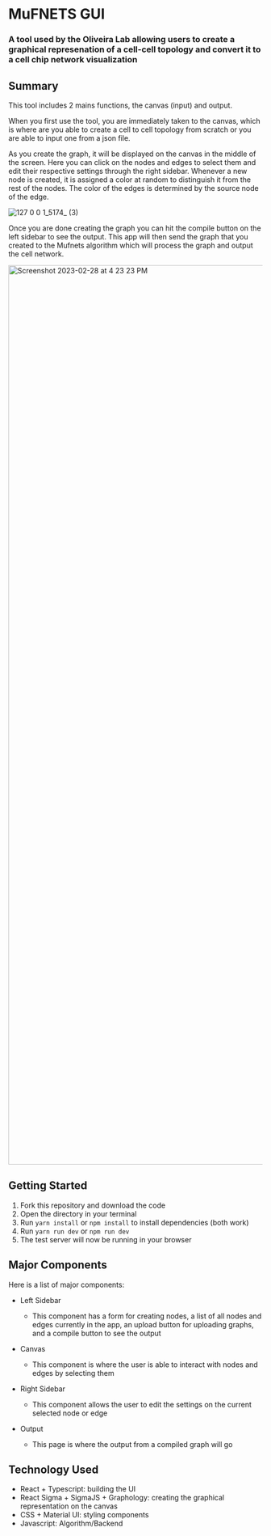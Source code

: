 # MuFNETS GUI

### A tool used by the Oliveira Lab allowing users to create a graphical represenation of a cell-cell topology and convert it to a cell chip network visualization

## Summary

This tool includes 2 mains functions, the canvas (input) and output.

When you first use the tool, you are immediately taken to the canvas, which is where are you able to create a cell to cell topology from scratch or you are able to input one from a json file.

As you create the graph, it will be displayed on the canvas in the middle of the screen. Here you can click on the nodes and edges to select them and edit their respective settings through the right sidebar. Whenever a new node is created, it is assigned a color at random to distinguish it from the rest of the nodes. The color of the edges is determined by the source node of the edge.

![127 0 0 1_5174_ (3)](https://user-images.githubusercontent.com/44075324/224884805-96c446a5-e49f-4005-b36e-2fdcecb16522.png)

Once you are done creating the graph you can hit the compile button on the left sidebar to see the output. This app will then send the graph that you created to the Mufnets algorithm which will process the graph and output the cell network.

<img width="1779" alt="Screenshot 2023-02-28 at 4 23 23 PM" src="https://user-images.githubusercontent.com/44075324/224884328-7de1cb11-6bf0-4da3-ba3c-2e19dd14b56b.png">

## Getting Started

1. Fork this repository and download the code
2. Open the directory in your terminal
3. Run `yarn install` or `npm install` to install dependencies (both work)
4. Run `yarn run dev` or `npm run dev`
5. The test server will now be running in your browser

## Major Components

Here is a list of major components:

- Left Sidebar

  - This component has a form for creating nodes, a list of all nodes and edges currently in the app, an upload button for uploading graphs, and a compile button to see the output

- Canvas

  - This component is where the user is able to interact with nodes and edges by selecting them

- Right Sidebar

  - This component allows the user to edit the settings on the current selected node or edge

- Output
  - This page is where the output from a compiled graph will go

## Technology Used

- React + Typescript: building the UI
- React Sigma + SigmaJS + Graphology: creating the graphical representation on the canvas
- CSS + Material UI: styling components
- Javascript: Algorithm/Backend
